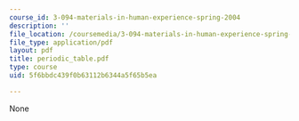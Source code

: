 ```yaml
---
course_id: 3-094-materials-in-human-experience-spring-2004
description: ''
file_location: /coursemedia/3-094-materials-in-human-experience-spring-2004/5f6bbdc439f0b63112b6344a5f65b5ea_periodic_table.pdf
file_type: application/pdf
layout: pdf
title: periodic_table.pdf
type: course
uid: 5f6bbdc439f0b63112b6344a5f65b5ea

---
```

None